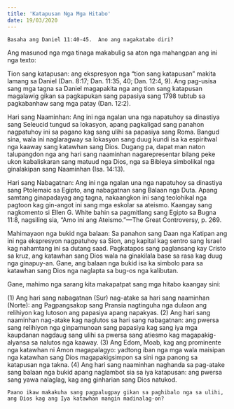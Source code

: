 ```yaml
---
title: 'Katapusan Nga Mga Hitabo'
date: 19/03/2020
---
```


`Basaha ang Daniel 11:40-45.  Ano ang nagakatabo diri?`

Ang masunod nga mga tinaga makabulig sa aton nga mahangpan ang ini nga texto:  

Tion sang katapusan: ang ekspresyon nga “tion sang katapusan” makita lamang sa Daniel (Dan. 8:17;  Dan. 11:35, 40;  Dan. 12:4, 9).  Ang pag-usisa sang mga tagna sa Daniel magapakita nga ang tion sang katapusan magalawig gikan sa pagkapukan sang papasiya sang 1798 tubtub sa pagkabanhaw sang mga patay (Dan. 12:2).

Hari sang Naaminhan:  Ang ini nga ngalan una nga napatuhoy sa dinastiya sang Seleucid tungud sa lokasyon, apang pagkaligad sang panahon nagpatuhoy ini sa pagano kag sang ulihi sa papasiya sang Roma.  Bangud sina, wala ini naglaragway sa lokasyon sang duug kundi isa ka espiritwal nga kaaway sang katawhan sang Dios.  Dugang pa, dapat man naton talupangdon nga ang hari sang naaminhan nagarepresentar bilang peke ukon kabaliskaran sang matuud nga Dios, nga sa Bibleya simbolikal nga ginalakipan sang Naaminhan (Isa. 14:13).

Hari sang Nabagatnan:  Ang ini nga ngalan una nga napatuhoy sa dinastiya sang Ptolemaic sa Egipto, ang nabagatnan sang Balaan nga Duta.  Apang samtang ginapadayag ang tagna, nakaangkon ini sang teolohikal nga pagtoon kag gin-angot ini sang mga eskolar sa ateismo.  Kaangay sang nagkomento si Ellen G. White bahin sa pagmitlang sang Egipto sa Bugna 11:8, nagsiling sia, “Amo ini ang Ateismo.”—The Great Controversy, p. 269.

Mahimayaon nga bukid nga balaan:  Sa panahon sang Daan nga Katipan ang ini nga ekspresyon nagpatuhoy sa Sion, ang kapital kag sentro sang Israel kag nahamtang ini sa dutang saad.  Pagkatapos sang paglansang kay Cristo sa kruz, ang katawhan sang Dios wala na ginakilala base sa rasa kag duug nga ginapuy-an.  Gane, ang balaan nga bukid isa ka simbolo para sa katawhan sang Dios nga naglapta sa bug-os nga kalibutan.

Gane, mahimo nga sarang kita makapatpat sang mga hitabo kaangay sini:

(1)	Ang hari sang nabagatnan (Sur) nag-atake sa hari sang naaminhan (Norte): ang Pagpangsakop sang Pransia nagtinguha nga dulaon ang relihiyon kag lutoson ang papasiya apang napakyas.  (2) Ang hari sang naaminhan nag-atake kag naglutos sa hari sang nabagatnan: ang pwersa sang relihiyon nga ginpamunoan sang papasiya kag sang iya mga kaupdanan nagdaug sang ulihi sa pwersa sang atiesmo kag magapakig-alyansa sa nalutos nga kaaway.  (3) Ang Edom, Moab, kag ang prominente nga katawhan ni Amon magapalagyo:  yadtong iban nga mga wala maisipan nga katawhan sang Dios magapakigsimpon sa sini nga panong sa katapusan nga takna.  (4) Ang hari sang naaminhan naghanda sa pag-atake sang balaan nga bukid apang naglambot sia sa iya katapusan:  ang pwersa sang yawa nalaglag, kag ang ginharian sang Dios natukod.

`Paano ikaw makakuha sang pagpalugpay gikan sa paghibalo nga sa ulihi, ang Dios kag ang Iya katawhan mangin madinalag-on?`